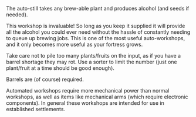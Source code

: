 
The auto-still takes any brew-able plant and produces alcohol (and seeds if needed).

This workshop is invaluable! So long as you keep it supplied it will provide all the alcohol you
could ever need without the hassle of constantly needing to queue up brewing jobs. This is one of
the most useful auto-workshops, and it only becomes more useful as your fortress grows.

Take care not to pile too many plants/fruits on the input, as if you have a barrel shortage they may
rot. Use a sorter to limit the number (just one plant/fruit at a time should be good enough).

Barrels are (of course) required.

Automated workshops require more mechanical power than normal workshops, as well as
items like mechanical arms (which require electronic components). In general these
workshops are intended for use in established settlements.
